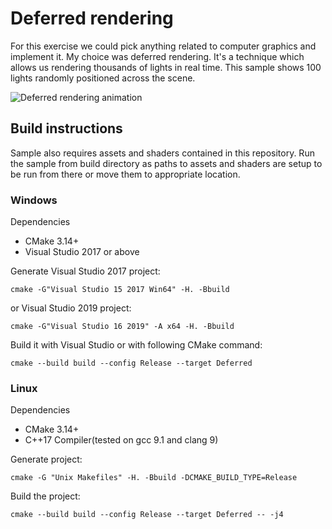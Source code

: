 # Deferred rendering
For this exercise we could pick anything related to computer graphics and implement it. My choice was deferred rendering. It's a technique which allows us rendering thousands of lights in real time. This sample shows 100 lights randomly positioned across the scene.

![Deferred rendering animation](https://media.giphy.com/media/dasuah3KNEE9butcLG/source.gif)

## Build instructions

Sample also requires assets and shaders contained in this repository. Run the sample from build directory as paths to assets and shaders are setup to be run from there or move them to appropriate location.

### Windows

Dependencies
- CMake 3.14+
- Visual Studio 2017 or above

Generate Visual Studio 2017 project:
```
cmake -G"Visual Studio 15 2017 Win64" -H. -Bbuild
```
or Visual Studio 2019 project:
```
cmake -G"Visual Studio 16 2019" -A x64 -H. -Bbuild
```

Build it with Visual Studio or with following CMake command:
```
cmake --build build --config Release --target Deferred
```

### Linux

Dependencies
- CMake 3.14+
- C++17 Compiler(tested on gcc 9.1 and clang 9)

Generate project:
```
cmake -G "Unix Makefiles" -H. -Bbuild -DCMAKE_BUILD_TYPE=Release
```

Build the project:
```
cmake --build build --config Release --target Deferred -- -j4
```
